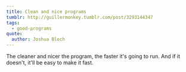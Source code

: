 ```yaml
---
title: Clean and nice programs
tumblr: http://guillermonkey.tumblr.com/post/3293144347
tags:
  - good-programs
quote:
  author: Joshua Bloch
---
```


The cleaner and nicer the program, the faster it's going to run. And if it doesn't, it'll be easy to make it fast.
